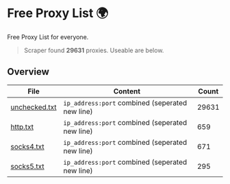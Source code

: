 
# Free Proxy List 🌍

Free Proxy List for everyone.
> Scraper found **29631** proxies. Useable are below.

## Overview

|File|Content|Count|
|----|-------|-----|
|[unchecked.txt](https://raw.githubusercontent.com/yemixzy/proxy-list/main/proxies/unchecked.txt)|`ip_address:port` combined (seperated new line)|29631|
|[http.txt](https://raw.githubusercontent.com/yemixzy/proxy-list/main/proxies/http.txt)|`ip_address:port` combined (seperated new line)|659|
|[socks4.txt](https://raw.githubusercontent.com/yemixzy/proxy-list/main/proxies/socks4.txt)|`ip_address:port` combined (seperated new line)|671|
|[socks5.txt](https://raw.githubusercontent.com/yemixzy/proxy-list/main/proxies/socks5.txt)|`ip_address:port` combined (seperated new line)|295|

